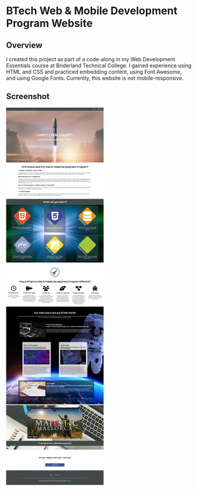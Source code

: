 # BTech Web & Mobile Development Program Website
## Overview
I created this project as part of a code-along in my Web Development Essentials course at Briderland Technical College. I gained experience using HTML and CSS and practiced embedding content, using Font Awesome, and using Google Fonts. Currently, this website is not mobile-responsive.

## Screenshot
![BTech Web & Mobile Development Program Website Homepage](./btech-program-website-homepage.jpeg)
